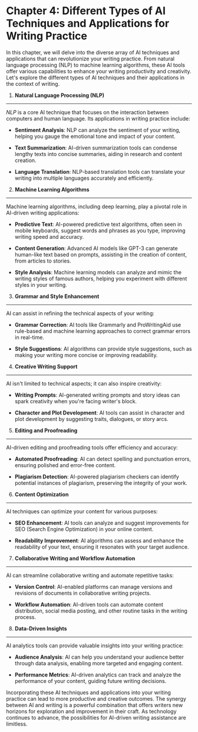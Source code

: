 Chapter 4: Different Types of AI Techniques and Applications for Writing Practice
=================================================================================

In this chapter, we will delve into the diverse array of AI techniques and applications that can revolutionize your writing practice. From natural language processing (NLP) to machine learning algorithms, these AI tools offer various capabilities to enhance your writing productivity and creativity. Let's explore the different types of AI techniques and their applications in the context of writing.

1. **Natural Language Processing (NLP)**
----------------------------------------

*NLP* is a core AI technique that focuses on the interaction between computers and human language. Its applications in writing practice include:

* **Sentiment Analysis**: NLP can analyze the sentiment of your writing, helping you gauge the emotional tone and impact of your content.

* **Text Summarization**: AI-driven summarization tools can condense lengthy texts into concise summaries, aiding in research and content creation.

* **Language Translation**: NLP-based translation tools can translate your writing into multiple languages accurately and efficiently.

2. **Machine Learning Algorithms**
----------------------------------

Machine learning algorithms, including deep learning, play a pivotal role in AI-driven writing applications:

* **Predictive Text**: AI-powered predictive text algorithms, often seen in mobile keyboards, suggest words and phrases as you type, improving writing speed and accuracy.

* **Content Generation**: Advanced AI models like GPT-3 can generate human-like text based on prompts, assisting in the creation of content, from articles to stories.

* **Style Analysis**: Machine learning models can analyze and mimic the writing styles of famous authors, helping you experiment with different styles in your writing.

3. **Grammar and Style Enhancement**
------------------------------------

AI can assist in refining the technical aspects of your writing:

* **Grammar Correction**: AI tools like Grammarly and ProWritingAid use rule-based and machine learning approaches to correct grammar errors in real-time.

* **Style Suggestions**: AI algorithms can provide style suggestions, such as making your writing more concise or improving readability.

4. **Creative Writing Support**
-------------------------------

AI isn't limited to technical aspects; it can also inspire creativity:

* **Writing Prompts**: AI-generated writing prompts and story ideas can spark creativity when you're facing writer's block.

* **Character and Plot Development**: AI tools can assist in character and plot development by suggesting traits, dialogues, or story arcs.

5. **Editing and Proofreading**
-------------------------------

AI-driven editing and proofreading tools offer efficiency and accuracy:

* **Automated Proofreading**: AI can detect spelling and punctuation errors, ensuring polished and error-free content.

* **Plagiarism Detection**: AI-powered plagiarism checkers can identify potential instances of plagiarism, preserving the integrity of your work.

6. **Content Optimization**
---------------------------

AI techniques can optimize your content for various purposes:

* **SEO Enhancement**: AI tools can analyze and suggest improvements for SEO (Search Engine Optimization) in your online content.

* **Readability Improvement**: AI algorithms can assess and enhance the readability of your text, ensuring it resonates with your target audience.

7. **Collaborative Writing and Workflow Automation**
----------------------------------------------------

AI can streamline collaborative writing and automate repetitive tasks:

* **Version Control**: AI-enabled platforms can manage versions and revisions of documents in collaborative writing projects.

* **Workflow Automation**: AI-driven tools can automate content distribution, social media posting, and other routine tasks in the writing process.

8. **Data-Driven Insights**
---------------------------

AI analytics tools can provide valuable insights into your writing practice:

* **Audience Analysis**: AI can help you understand your audience better through data analysis, enabling more targeted and engaging content.

* **Performance Metrics**: AI-driven analytics can track and analyze the performance of your content, guiding future writing decisions.

Incorporating these AI techniques and applications into your writing practice can lead to more productive and creative outcomes. The synergy between AI and writing is a powerful combination that offers writers new horizons for exploration and improvement in their craft. As technology continues to advance, the possibilities for AI-driven writing assistance are limitless.
